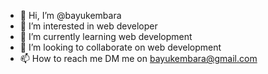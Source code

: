 - 👋 Hi, I’m @bayukembara
- 👀 I’m interested in web developer
- 🌱 I’m currently learning web development
- 💞️ I’m looking to collaborate on web development
- 📫 How to reach me DM me on bayukembara@gmail.com

<!---
bayukembara/bayukembara is a ✨ special ✨ repository because its `README.md` (this file) appears on your GitHub profile.
You can click the Preview link to take a look at your changes.
--->
